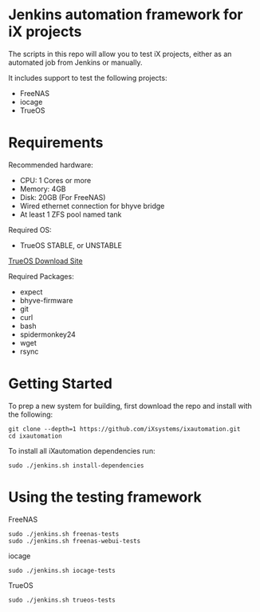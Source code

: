 Jenkins automation framework for iX projects
===========

The scripts in this repo will allow you to test iX projects, either as an automated job from Jenkins or manually.

It includes support to test the following projects:

 * FreeNAS
 * iocage
 * TrueOS

Requirements
============

Recommended hardware:
* CPU: 1 Cores or more
* Memory: 4GB
* Disk: 20GB (For FreeNAS)
* Wired ethernet connection for bhyve bridge
* At least 1 ZFS pool named tank

Required OS:

* TrueOS STABLE, or UNSTABLE

[TrueOS Download Site](http://download.trueos.org/master/amd64/)

Required Packages:
* expect
* bhyve-firmware
* git
* curl
* bash
* spidermonkey24
* wget
* rsync

Getting Started
============

To prep a new system for building, first download the repo and install with
the following:

```
git clone --depth=1 https://github.com/iXsystems/ixautomation.git
cd ixautomation
```
To install all iXautomation dependencies run:

```
sudo ./jenkins.sh install-dependencies
```

Using the testing framework
============

FreeNAS
```
sudo ./jenkins.sh freenas-tests
sudo ./jenkins.sh freenas-webui-tests
```

iocage
```
sudo ./jenkins.sh iocage-tests
```

TrueOS
```
sudo ./jenkins.sh trueos-tests
```
